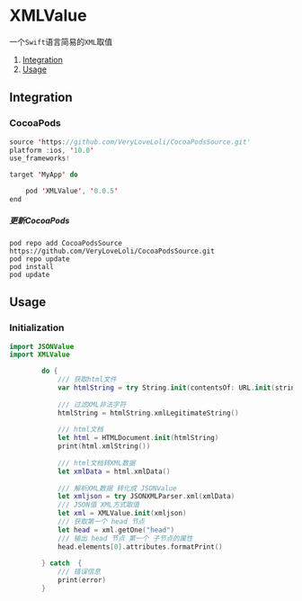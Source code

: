 # XMLValue

一个`Swift`语言简易的`XML`取值

1. [Integration](#Integration)
2. [Usage](#Usage)

## Integration

### CocoaPods

```swift
source 'https://github.com/VeryLoveLoli/CocoaPodsSource.git'
platform :ios, '10.0'
use_frameworks!

target 'MyApp' do

    pod 'XMLValue', '0.0.5'
end

```

##### 更新CocoaPods
	pod repo add CocoaPodsSource https://github.com/VeryLoveLoli/CocoaPodsSource.git
	pod repo update
	pod install
	pod update

## Usage

### Initialization

```swift
import JSONValue
import XMLValue
```

```swift
        do {
            /// 获取html文件
            var htmlString = try String.init(contentsOf: URL.init(string: "http://www.baidu.com")!)
            
            /// 过滤XML非法字符
            htmlString = htmlString.xmlLegitimateString()
            
            /// html文档
            let html = HTMLDocument.init(htmlString)
            print(html.xmlString())
            
            /// html文档转XML数据
            let xmlData = html.xmlData()
            
            /// 解析XML数据 转化成 JSONValue
            let xmljson = try JSONXMLParser.xml(xmlData)
            /// JSON值 XML方式取值
            let xml = XMLValue.init(xmljson)
            /// 获取第一个 head 节点
            let head = xml.getOne("head")
            /// 输出 head 节点 第一个 子节点的属性
            head.elements[0].attributes.formatPrint()
            
        } catch  {
            /// 错误信息
            print(error)
        }
```
